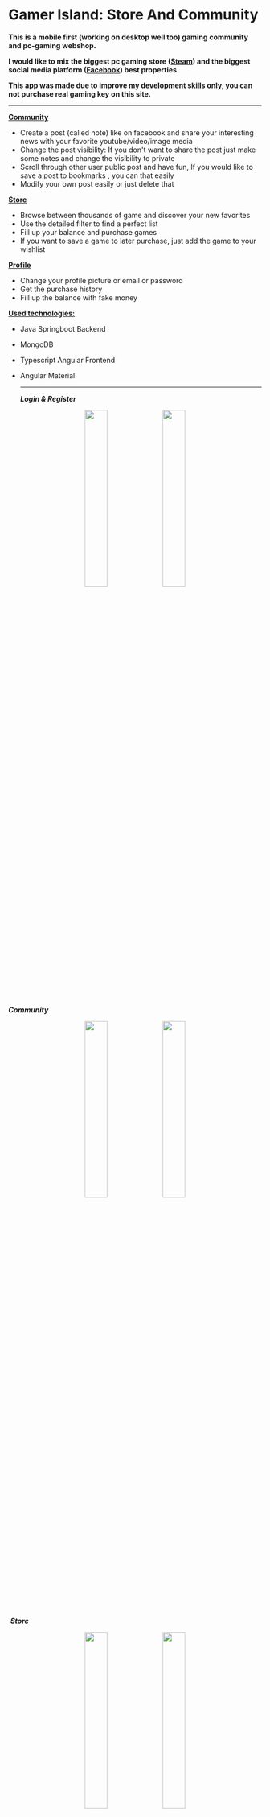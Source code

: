 

# Gamer Island: Store And Community

**This is a mobile first  (working on desktop well too) gaming community and pc-gaming webshop.**

**I would like to mix the biggest pc gaming store ([Steam](https://store.steampowered.com/)) and the biggest social media platform ([Facebook](https://www.facebook.com/)) best properties.**

**This app was made due to improve my development skills only, you can not purchase real gaming key on this site.**

------

<u>**Community**</u>

- Create a post (called note) like on facebook and share your interesting news with your favorite youtube/video/image media
- Change the post visibility: If you don't want to share the post just make some notes and change the visibility to private
- Scroll through other user public post and have fun, If you would like to save a post to bookmarks , you can that easily
- Modify your own post easily or just delete that

<u>**Store**</u>

- Browse between thousands of game and discover your new favorites
- Use the detailed filter to find a perfect list
- Fill up your balance and purchase games
- If you want to save a game to later purchase, just add the game to your wishlist

<u>**Profile**</u>

- Change your profile picture or email or password
- Get the purchase history
- Fill up the balance with fake money

<u>**Used technologies:**</u>

- Java Springboot Backend

- MongoDB

- Typescript Angular Frontend

- Angular Material

  ------

  ***Login & Register***

 <p align="center">  
  <img width="30%" src="https://github.com/Gombi007/My-Notes/blob/main/Resources/pic001.JPG">
  <img width="30%" src="https://github.com/Gombi007/My-Notes/blob/main/Resources/pic002.JPG">
</p> 



***Community***

 <p align="center">  
  <img width="30%" src="https://github.com/Gombi007/My-Notes/blob/main/Resources/pic003.JPG">
  <img width="30%" src="https://github.com/Gombi007/My-Notes/blob/main/Resources/pic004.JPG"> 
  <p>

​         ***Store***

 <p align="center">  
  <img width="30%" src="https://github.com/Gombi007/My-Notes/blob/main/Resources/pic006.JPG">
  <img width="30%" src="https://github.com/Gombi007/My-Notes/blob/main/Resources/pic007.JPG"> 
  <p>

​         

​      ***Profile***

 <p align="center">  
  <img width="30%" src="https://github.com/Gombi007/My-Notes/blob/main/Resources/pic005.JPG">
  <img width="30%" src="https://github.com/Gombi007/My-Notes/blob/main/Resources/pic009.JPG"> 
  <img width="30%" src="https://github.com/Gombi007/My-Notes/blob/main/Resources/pic008.JPG"> 
  <p>

​         
